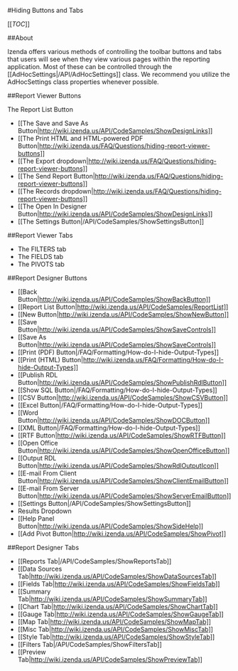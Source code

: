 #Hiding Buttons and Tabs

[[_TOC_]]

##About

Izenda offers various methods of controlling the toolbar buttons and tabs that users will see when they view various pages within the reporting application. Most of these can be controlled through the [[AdHocSettings|/API/AdHocSettings]] class. We recommend you utilize the AdHocSettings class properties whenever possible.

##Report Viewer Buttons

The Report List Button
* [[The Save and Save As Button|http://wiki.izenda.us/API/CodeSamples/ShowDesignLinks]]
* [[The Print HTML and HTML-powered PDF Button|http://wiki.izenda.us/FAQ/Questions/hiding-report-viewer-buttons]]
* [[The Export dropdown|http://wiki.izenda.us/FAQ/Questions/hiding-report-viewer-buttons]]
* [[The Send Report Button|http://wiki.izenda.us/FAQ/Questions/hiding-report-viewer-buttons]]
* [[The Records dropdown|http://wiki.izenda.us/FAQ/Questions/hiding-report-viewer-buttons]]
* [[The Open In Designer Button|http://wiki.izenda.us/API/CodeSamples/ShowDesignLinks]]
* [[The Settings Button|/API/CodeSamples/ShowSettingsButton]]

##Report Viewer Tabs

* The FILTERS tab
* The FIELDS tab
* The PIVOTS tab

##Report Designer Buttons

* [[Back Button|http://wiki.izenda.us/API/CodeSamples/ShowBackButton]]
* [[Report List Button|http://wiki.izenda.us/API/CodeSamples/ReportList]]
* [[New Button|http://wiki.izenda.us/API/CodeSamples/ShowNewButton]]
* [[Save Button|http://wiki.izenda.us/API/CodeSamples/ShowSaveControls]]
* [[Save As Button|http://wiki.izenda.us/API/CodeSamples/ShowSaveControls]]
* [[Print (PDF) Button|/FAQ/Formatting/How-do-I-hide-Output-Types]]
* [[Print (HTML) Button|http://wiki.izenda.us/FAQ/Formatting/How-do-I-hide-Output-Types]]
* [[Publish RDL Button|http://wiki.izenda.us/API/CodeSamples/ShowPublishRdlButton]]
* [[Show SQL Button|/FAQ/Formatting/How-do-I-hide-Output-Types]]
* [[CSV Button|http://wiki.izenda.us/API/CodeSamples/ShowCSVButton]]
* [[Excel Button|/FAQ/Formatting/How-do-I-hide-Output-Types]]
* [[Word Button|http://wiki.izenda.us/API/CodeSamples/ShowDOCButton]]
* [[XML Button|/FAQ/Formatting/How-do-I-hide-Output-Types]]
* [[RTF Button|http://wiki.izenda.us/API/CodeSamples/ShowRTFButton]]
* [[Open Office Button|http://wiki.izenda.us/API/CodeSamples/ShowOpenOfficeButton]]
* [[Output RDL Button|http://wiki.izenda.us/API/CodeSamples/ShowRdlOutputIcon]]
* [[E-mail From Client Button|http://wiki.izenda.us/API/CodeSamples/ShowClientEmailButton]]
* [[E-mail From Server Button|http://wiki.izenda.us/API/CodeSamples/ShowServerEmailButton]]
* [[Settings Button|/API/CodeSamples/ShowSettingsButton]]
* Results Dropdown
* [[Help Panel Button|http://wiki.izenda.us/API/CodeSamples/ShowSideHelp]]
* [[Add Pivot Button|http://wiki.izenda.us/API/CodeSamples/ShowPivot]]

##Report Designer Tabs

* [[Reports Tab|/API/CodeSamples/ShowReportsTab]]
* [[Data Sources Tab|http://wiki.izenda.us/API/CodeSamples/ShowDataSourcesTab]]
* [[Fields Tab|http://wiki.izenda.us/API/CodeSamples/ShowFieldsTab]]
* [[Summary Tab|http://wiki.izenda.us/API/CodeSamples/ShowSummaryTab]]
* [[Chart Tab|http://wiki.izenda.us/API/CodeSamples/ShowChartTab]]
* [[Gauge Tab|http://wiki.izenda.us/API/CodeSamples/ShowGaugeTab]]
* [[Map Tab|http://wiki.izenda.us/API/CodeSamples/ShowMapTab]]
* [[Misc Tab|http://wiki.izenda.us/API/CodeSamples/ShowMiscTab]]
* [[Style Tab|http://wiki.izenda.us/API/CodeSamples/ShowStyleTab]]
* [[Filters Tab|/API/CodeSamples/ShowFiltersTab]]
* [[Preview Tab|http://wiki.izenda.us/API/CodeSamples/ShowPreviewTab]]